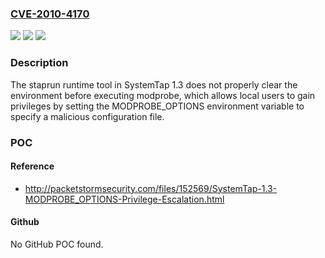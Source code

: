### [CVE-2010-4170](https://cve.mitre.org/cgi-bin/cvename.cgi?name=CVE-2010-4170)
![](https://img.shields.io/static/v1?label=Product&message=n%2Fa&color=blue)
![](https://img.shields.io/static/v1?label=Version&message=n%2Fa&color=blue)
![](https://img.shields.io/static/v1?label=Vulnerability&message=n%2Fa&color=brighgreen)

### Description

The staprun runtime tool in SystemTap 1.3 does not properly clear the environment before executing modprobe, which allows local users to gain privileges by setting the MODPROBE_OPTIONS environment variable to specify a malicious configuration file.

### POC

#### Reference
- http://packetstormsecurity.com/files/152569/SystemTap-1.3-MODPROBE_OPTIONS-Privilege-Escalation.html

#### Github
No GitHub POC found.

